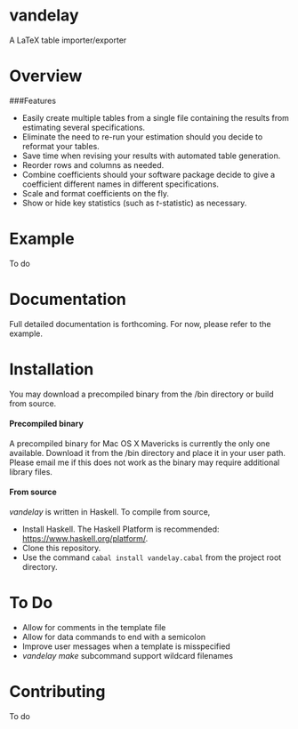 # vandelay
A LaTeX table importer/exporter


# Overview




###Features
* Easily create multiple tables from a single file containing the results from estimating several specifications. 
* Eliminate the need to re-run your estimation should you decide to reformat your tables.
* Save time when revising your results with automated table generation. 
* Reorder rows and columns as needed.
* Combine coefficients should your software package decide to give a coefficient different names in different specifications.
* Scale and format coefficients on the fly.
* Show or hide key statistics (such as *t*-statistic) as necessary.

# Example
To do

# Documentation
Full detailed documentation is forthcoming. For now, please refer to the  example.

# Installation
You may download a precompiled binary from the /bin directory or build from source.

#### Precompiled binary 
A precompiled binary for Mac OS X Mavericks is currently the only one available. Download it from the /bin directory and place it in your user path. Please email me if this does not work as the binary may require additional library files.

#### From source
*vandelay* is written in Haskell. To compile from source, 

* Install Haskell. The Haskell Platform is recommended: <https://www.haskell.org/platform/>. 
* Clone this repository. 
* Use the command `cabal install vandelay.cabal` from the project root directory.

# To Do
* Allow for comments in the template file
* Allow for data commands to end with a semicolon
* Improve user messages when a template is misspecified
* *vandelay make* subcommand support wildcard filenames


# Contributing
To do 